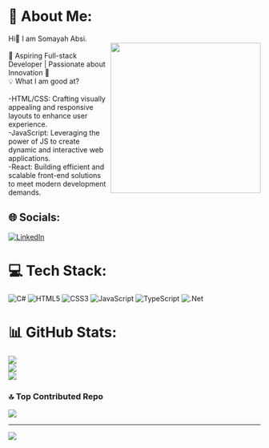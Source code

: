 # 💫 About Me:
Hi👋 I am Somayah Absi.<br><img width="300" align="right" src="https://camo.githubusercontent.com/b70081ec9c6d16a35bf18610619030bfc810cda3118051cf75ace93700e233c1/68747470733a2f2f63646e2e6472696262626c652e636f6d2f75736572732f313336343032392f73637265656e73686f74732f31363039333236382f6d656469612f36386538326137666234393034363134613930363664366235343063313462322e676966"/>
<br>🚀 Aspiring Full-stack Developer | Passionate about Innovation 🚀<br>💡 What I am good at?<br><br>-HTML/CSS: Crafting visually appealing and responsive layouts to enhance user experience.<br>-JavaScript: Leveraging the power of JS to create dynamic and interactive web applications.<br>-React: Building efficient and scalable front-end solutions to meet modern development demands.

## 🌐 Socials:
[![LinkedIn](https://img.shields.io/badge/LinkedIn-%230077B5.svg?logo=linkedin&logoColor=white)](https://linkedin.com/in/Somayah-Absi) 

# 💻 Tech Stack:
![C#](https://img.shields.io/badge/c%23-%23239120.svg?style=for-the-badge&logo=csharp&logoColor=white) ![HTML5](https://img.shields.io/badge/html5-%23E34F26.svg?style=for-the-badge&logo=html5&logoColor=white) ![CSS3](https://img.shields.io/badge/css3-%231572B6.svg?style=for-the-badge&logo=css3&logoColor=white) ![JavaScript](https://img.shields.io/badge/javascript-%23323330.svg?style=for-the-badge&logo=javascript&logoColor=%23F7DF1E) ![TypeScript](https://img.shields.io/badge/typescript-%23007ACC.svg?style=for-the-badge&logo=typescript&logoColor=white) ![.Net](https://img.shields.io/badge/.NET-5C2D91?style=for-the-badge&logo=.net&logoColor=white)
# 📊 GitHub Stats:
![](https://github-readme-stats.vercel.app/api?username=Somayah-Absi&theme=default&hide_border=false&include_all_commits=false&count_private=false)<br/>
![](https://github-readme-streak-stats.herokuapp.com/?user=Somayah-Absi&theme=default&hide_border=false)<br/>
![](https://github-readme-stats.vercel.app/api/top-langs/?username=Somayah-Absi&theme=default&hide_border=false&include_all_commits=false&count_private=false&layout=compact)


### 🔝 Top Contributed Repo
![](https://github-contributor-stats.vercel.app/api?username=Somayah-Absi&limit=5&theme=alduin&combine_all_yearly_contributions=true)

---
[![](https://visitcount.itsvg.in/api?id=Somayah-Absi&icon=8&color=1)](https://visitcount.itsvg.in)

<!-- Proudly created with GPRM ( https://gprm.itsvg.in ) -->

